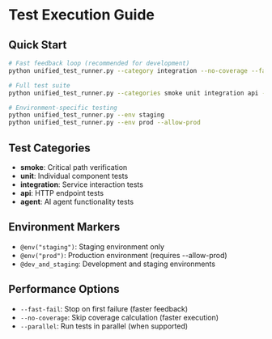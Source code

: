 # Test Execution Guide

## Quick Start
```bash
# Fast feedback loop (recommended for development)
python unified_test_runner.py --category integration --no-coverage --fast-fail

# Full test suite
python unified_test_runner.py --categories smoke unit integration api --real-llm

# Environment-specific testing
python unified_test_runner.py --env staging
python unified_test_runner.py --env prod --allow-prod
```

## Test Categories
- **smoke**: Critical path verification
- **unit**: Individual component tests
- **integration**: Service interaction tests
- **api**: HTTP endpoint tests
- **agent**: AI agent functionality tests

## Environment Markers
- `@env("staging")`: Staging environment only
- `@env("prod")`: Production environment (requires --allow-prod)
- `@dev_and_staging`: Development and staging environments

## Performance Options
- `--fast-fail`: Stop on first failure (faster feedback)
- `--no-coverage`: Skip coverage calculation (faster execution)
- `--parallel`: Run tests in parallel (when supported)
